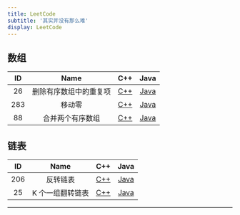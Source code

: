 ```yaml
---
title: LeetCode
subtitle: '其实并没有那么难'
display: LeetCode
---
```


<ClientOnly>
  <Plum/>
</ClientOnly>

## 数组

| ID  |          Name          |                                   C++                                    |                                         Java                                         |
| :-: | :--------------------: | :----------------------------------------------------------------------: | :----------------------------------------------------------------------------------: |
| 26  | 删除有序数组中的重复项 | [C++](https://github.com/ZhengKe996/LeetCode/blob/main/C++/26/main.cpp)  | [Java](https://github.com/ZhengKe996/LeetCode/blob/main/Java/src/L26/Solution.java)  |
| 283 |         移动零         | [C++](https://github.com/ZhengKe996/LeetCode/blob/main/C++/283/main.cpp) | [Java](https://github.com/ZhengKe996/LeetCode/blob/main/Java/src/L283/Solution.java) |
| 88  |    合并两个有序数组    | [C++](https://github.com/ZhengKe996/LeetCode/blob/main/C++/88/main.cpp)  | [Java](https://github.com/ZhengKe996/LeetCode/blob/main/Java/src/L88/Solution.java)  |

## 链表

| ID  |       Name       |                                   C++                                    |                                         Java                                         |
| :-: | :--------------: | :----------------------------------------------------------------------: | :----------------------------------------------------------------------------------: |
| 206 |     反转链表     | [C++](https://github.com/ZhengKe996/LeetCode/blob/main/C++/206/main.cpp) | [Java](https://github.com/ZhengKe996/LeetCode/blob/main/Java/src/L206/Solution.java) |
| 25  | K 个一组翻转链表 | [C++](https://github.com/ZhengKe996/LeetCode/blob/main/C++/25/main.cpp)  | [Java](https://github.com/ZhengKe996/LeetCode/blob/main/Java/src/L25/Solution.java)  |

<hr/>
<ListPosts type="DS"/>
